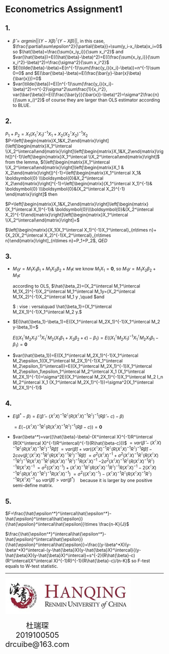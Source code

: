 <script type="text/javascript"
       src="http://cdn.mathjax.org/mathjax/latest/MathJax.js?config=TeX-AMS-MML_HTMLorMML"></script>
# Econometrics Assignment1

## 1.
- $\hat{\beta}=argmin||(Y-X\beta)^{\intercal}(Y-X\beta)||$, in this case, $\frac{\partial\sum\epsilon^2}{\partial{\beta}}=\sum(y_i-x_i\beta)x_i=0$
  so $\hat{\beta}=\frac{\sum{x_iy_i}}{\sum x_i^2}$ and $var(\hat{\beta})=E((\hat{\beta}-\beta)^2)=E((\frac{\sum{x_iy_i}}{\sum x_i^2}-\beta)^2)=\frac{\sigma^2}{\sum x_i^2}$
- $E(\tilde{\beta}-\beta)=E(n^{-1}\sum(\frac{y_i}{x_i}-\beta))=n^{-1}\sum 0=0$ and  $E(\bar{\beta}-\beta)=E(\frac{\bar{y}-\bar{x}\beta}{\bar{x}})=0$
- $var(\tilde{\beta})=E((n^{-1}\sum(\frac{y_i}{x_i}-\beta)^2)=n^{-2}\sigma^2\sum\frac{1}{x_i^2}, var(\bar{\beta})=E((\frac{\bar{y}}{\bar{x}}-\beta)^2)=\sigma^2\frac{n}{(\sum x_i)^2}$
  of course they are larger than OLS estimator according to BLUE.

## 2.
$P_1+P_2=X_1(X_1^\intercal X_1)^{-1}X_1+X_2(X_2^\intercal X_2)^{-1}X_2$
$P=\left[\begin{matrix}X_1&X_2\end{matrix}\right](\left[\begin{matrix}X_1^\intercal \\X_2^\intercal\end{matrix}\right]\left[\begin{matrix}X_1&X_2\end{matrix}\right])^{-1}\left[\begin{matrix}X_1^\intercal \\X_2^\intercal\end{matrix}\right]$ from the lemma, $(\left[\begin{matrix}X_1^\intercal \\X_2^\intercal\end{matrix}\right]\left[\begin{matrix}X_1 & X_2\end{matrix}\right])^{-1}=\left[\begin{matrix}X_1^\intercal X_1& \boldsymbol{0} \\\boldsymbol{0}&X_2^\intercal X_2\end{matrix}\right]^{-1}=\left[\begin{matrix}(X_1^\intercal X_1)^{-1}& \boldsymbol{0} \\\boldsymbol{0}&(X_2^\intercal X_2)^{-1}
\end{matrix}\right]$ then 


$P=\left[\begin{matrix}X_1&X_2\end{matrix}\right]\left[\begin{matrix}(X_1^\intercal X_1)^{-1}& \boldsymbol{0}\\\boldsymbol{0}&(X_2^\intercal X_2)^{-1}\end{matrix}\right]\left[\begin{matrix}X_1^\intercal \\X_2^\intercal\end{matrix}\right]=$



$\left[\begin{matrix}{X_1(X_1^\intercal X_1)^{-1}X_1^\intercal}_{n\times n}+{X_2(X_2^\intercal X_2)^{-1}X_2^\intercal}_{n\times n}\end{matrix}\right]_{n\times n}=P_1+P_2$, $QED$

## 3.
- $M_1 y=M_1 X_1\beta_1+M_1X_2\beta_2 +M_1 \epsilon$ we know $M_1X_1=\boldsymbol{0}$,  so $M_1y=M_1X_2\beta_2 +M_1 \epsilon$ 
  
  according to OLS, $\hat{\beta_2}=(X_2^\intercal M_1^\intercal M_1X_2)^{-1}X_2^\intercal M_1^\intercal M_1y=(X_2^\intercal M_1X_2)^{-1}X_2^\intercal M_1 y ,\quad $and

    
    $ \: vise \: versa\quad \hat{\beta_1}=(X_1^\intercal M_2X_1)^{-1}X_1^\intercal M_2 y.$ 
- $E(\hat{\beta_1}-\beta_1)=E((X_1^\intercal M_2X_1)^{-1}X_1^\intercal M_2 y-\beta_1)=$
  
  
  
  $E((X_1^\intercal M_2X_1)^{-1}X_1^\intercal M_2  (X_1\beta_1+X_2\beta_2+\epsilon)-\beta_1)=E((X_1^\intercal M_2X_1)^{-1}X_1^\intercal M_2X_1\beta_1-\beta_1)=\boldsymbol{0}$
- $var(\hat{\beta_1})=E((X_1^\intercal M_2X_1)^{-1}X_1^\intercal M_2\epsilon_1((X_1^\intercal M_2X_1)^{-1}X_1^\intercal M_2\epsilon_1)^\intercal))=E((X_1^\intercal M_2X_1)^{-1}X_1^\intercal M_2\epsilon_1\epsilon_1^\intercal M_2^\intercal X_1 (X_1^\intercal M_2X_1)^{-1})=\sigma^2E((X_1^\intercal M_2X_1)^{-1}X_1^\intercal M_2 I_n M_2^\intercal X_1 (X_1^\intercal M_2X_1)^{-1})=\sigma^2(X_1^\intercal M_2X_1)^{-1}$
  
## 4.

- $E(\beta^*-\beta)=E(\hat{\beta}-(X^\intercal X)^{-1}R^\intercal (R(X^\intercal X)^{-1}R^\intercal)^{-1}(R\hat{\beta}-c)-\beta)$
  
  $=E(-(X^\intercal X)^{-1}R^\intercal (R(X^\intercal X)^{-1}R^\intercal)^{-1}(R\beta-c))=\boldsymbol{0}$

- $var(\beta^*)=var((\hat{\beta}-\beta)-(X^\intercal X)^{-1}R^\intercal (R(X^\intercal X)^{-1}R^\intercal)^{-1}(R\hat{\beta-c}))$
  $=var(\hat{\beta}-(X^\intercal X)^{-1}R^\intercal (R(X^\intercal X)^{-1}R^\intercal)^{-1}R\hat{\beta})$
  $=var(\hat{\beta})+var((X^\intercal X)^{-1}R^\intercal (R(X^\intercal X)^{-1}R^\intercal)^{-1}R\hat{\beta})-2cov(\hat{\beta},(X^\intercal X)^{-1}R^\intercal (R(X^\intercal X)^{-1}R^\intercal)^{-1}R\hat{\beta})$
  $=\sigma^2(X^\intercal X)^{-1}+\sigma^2(X^\intercal X)^{-1}R^\intercal (R(X^\intercal X)^{-1}R^\intercal)^{-1}R(X^\intercal X)^{-1}R^\intercal (R(X^\intercal X)^{-1}R^\intercal)^{-1}R(X^\intercal X)^{-1}$
  $-2\sigma^2(X^\intercal X)^{-1}R^\intercal (R(X^\intercal X)^{-1}R^\intercal)^{-1}R(X^\intercal X)^{-1}$
  $=\sigma^2((X^\intercal X)^{-1})+(X^\intercal X)^{-1}R^\intercal(R(X^\intercal X)^{-1}R^\intercal)^{-1}R(X^\intercal X)^{-1}-2(X^\intercal X)^{-1}R^\intercal(R(X^\intercal X)^{-1}R^\intercal)^{-1}R(X^\intercal X)^{-1})$
  $=\sigma^2((X^\intercal X)^{-1})-(X^\intercal X)^{-1}R^\intercal(R(X^\intercal X)^{-1}R^\intercal)^{-1}R(X^\intercal X)^{-1}$
   so $var(\hat{\beta})>var(\beta^*)\quad$because it is larger  by one  positive semi-define matrix.

## 5. 
$F=\frac{\hat{\epsilon^*}^\intercal\hat{\epsilon^*}-\hat{\epsilon}^\intercal\hat{\epsilon}}{\hat{\epsilon}^\intercal\hat{\epsilon}}\times \frac{n-K}{J}$

$\frac{\hat{\epsilon^*}^\intercal\hat{\epsilon^*}-\hat{\epsilon}^\intercal\hat{\epsilon}}{\hat{\epsilon}^\intercal\hat{\epsilon}}=\frac{(y-\beta^*X)(y-\beta^*X)^\intercal-(y-\hat{\beta}X)(y-\hat{\beta}X)^\intercal}{(y-\hat{\beta}X)(y-\hat{\beta}X)^\intercal}=s^{-2}(R\hat{\beta}-c)(R^\intercal(X^\intercal X)^{-1}R)^{-1}(R\hat{\beta}-c)/(n-K)$ so F-test equals to W-test statistic.
<hr/>
<div style="width:600px;height:120px; margin:auto;border:0px solid black">
            <div style="float: left;border:0px  paleturquoise">
                <img src="Hanqing.jpeg"style="width:400px">
            </div>
            <div style="font-size:24px;text-align: center;margin-top: 15px; float:left;">
                杜瑞琛 <br/>
                2019100505<br/>
                drcuibe@163.com
            </div>
        </div>